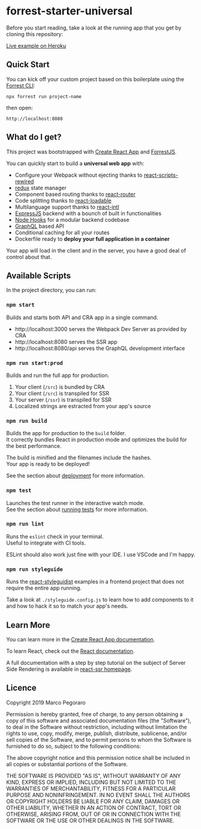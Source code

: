 # forrest-starter-universal

Before you start reading, take a look at the running app that you get by
cloning this repository:

[Live example on Heroku](https://forrest-starter-universal.herokuapp.com/)

## Quick Start

You can kick off your custom project based on this boilerplate using
the [Forrest CLI](https://www.npmjs.com/package/forrest):

    npx forrest run project-name

then open:

    http://localhost:8080

## What do I get?

This project was bootstrapped with [Create React App](https://github.com/facebook/create-react-app) and [ForrestJS](https://forrestjs.github.io).

You can quickly start to build a **universal web app** with:

- Configure your Webpack without ejecting thanks to [react-scripts-rewired](https://www.npmjs.com/package/react-scripts-rewired)
- [redux](https://www.npmjs.com/package/redux) state manager
- Component based routing thanks to [react-router](https://reacttraining.com/react-router/web/guides/quick-start)
- Code splitting thanks to [react-loadable](https://www.npmjs.com/package/react-loadable)
- Multilanguage support thanks to [react-intl](https://www.npmjs.com/package/react-intl)
- [ExpressJS](https://expressjs.com/) backend with a bounch of built in functionalities
- [Node Hooks](https://marcopeg.github.io/hooks/) for a modular backend codebase
- [GraphQL](https://graphql.org) based API
- Conditional caching for all your routes
- Dockerfile ready to **deploy your full application in a container**

Your app will load in the client and in the server, you have a good deal of
control about that.

## Available Scripts

In the project directory, you can run:

### `npm start`

Builds and starts both API and CRA app in a single command.

- http://localhost:3000 serves the Webpack Dev Server as provided by CRA
- http://localhost:8080 serves the SSR app
- http://localhost:8080/api serves the GraphQL development interface

### `npm run start:prod`

Builds and run the full app for production.

1. Your client (`/src`) is bundled by CRA
2. Your client (`/src`) is transpiled for SSR
3. Your server (`/ssr`) is transpiled for SSR
4. Localized strings are estracted from your app's source



### `npm run build`

Builds the app for production to the `build` folder.<br>
It correctly bundles React in production mode and optimizes the build for the best performance.

The build is minified and the filenames include the hashes.<br>
Your app is ready to be deployed!

See the section about [deployment](https://facebook.github.io/create-react-app/docs/deployment) for more information.

### `npm test`

Launches the test runner in the interactive watch mode.<br>
See the section about [running tests](https://facebook.github.io/create-react-app/docs/running-tests) for more information.

### `npm run lint`

Runs the `eslint` check in your terminal.<br>
Useful to integrate with CI tools.

ESLint should also work just fine with your IDE. I use VSCode and I'm happy.

### `npm run styleguide`

Runs the [react-styleguidist](https://react-styleguidist.js.org) examples in a
frontend project that does not require the entire app running.

Take a look at `./styleguide.config.js` to learn how to add components to it and
how to hack it so to match your app's needs.

## Learn More

You can learn more in the [Create React App documentation](https://facebook.github.io/create-react-app/docs/getting-started).

To learn React, check out the [React documentation](https://reactjs.org/).

A full documentation with a step by step tutorial on the subject of Server Side Rendering is available in [react-ssr homepage](https://marcopeg.github.io/react-ssr).

## Licence

Copyright 2019 Marco Pegoraro

Permission is hereby granted, free of charge, to any person obtaining a copy of this software and associated documentation files (the "Software"), to deal in the Software without restriction, including without limitation the rights to use, copy, modify, merge, publish, distribute, sublicense, and/or sell copies of the Software, and to permit persons to whom the Software is furnished to do so, subject to the following conditions:

The above copyright notice and this permission notice shall be included in all copies or substantial portions of the Software.

THE SOFTWARE IS PROVIDED "AS IS", WITHOUT WARRANTY OF ANY KIND, EXPRESS OR IMPLIED, INCLUDING BUT NOT LIMITED TO THE WARRANTIES OF MERCHANTABILITY, FITNESS FOR A PARTICULAR PURPOSE AND NONINFRINGEMENT. IN NO EVENT SHALL THE AUTHORS OR COPYRIGHT HOLDERS BE LIABLE FOR ANY CLAIM, DAMAGES OR OTHER LIABILITY, WHETHER IN AN ACTION OF CONTRACT, TORT OR OTHERWISE, ARISING FROM, OUT OF OR IN CONNECTION WITH THE SOFTWARE OR THE USE OR OTHER DEALINGS IN THE SOFTWARE.

